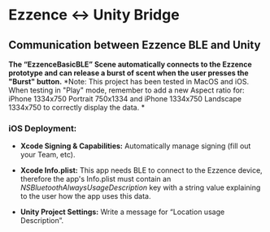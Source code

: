 # Ezzence <-> Unity Bridge

## **Communication between Ezzence BLE and Unity**

**The “EzzenceBasicBLE” Scene automatically connects to the Ezzence prototype and can release a burst of scent when the user presses the "Burst" button.**
*Note: This project has been tested in MacOS and iOS. When testing in "Play" mode, remember to add a new Aspect ratio for: iPhone 1334x750 Portrait 750x1334 and iPhone 1334x750 Landscape 1334x750 to correctly display the data.
*

### iOS Deployment:

* **Xcode Signing & Capabilities:** Automatically manage signing (fill out your Team, etc).

* **Xcode Info.plist:** This app needs BLE to connect to the Ezzence device, therefore the app's Info.plist must contain an *NSBluetoothAlwaysUsageDescription* key with a string value explaining to the user how the app uses this data.

* **Unity Project Settings:** Write a message for “Location usage Description”.

